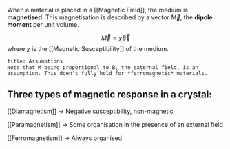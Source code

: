 When a material is placed in a [[Magnetic Field]], the medium is **magnetised**. This magnetisation is described by a vector $\vec{M}$, the **dipole moment** per unit volume.

$$\vec{M} = \chi \vec{B}$$ where $\chi$ is the [[Magnetic Susceptibility]] of the medium.

```ad-danger
title: Assumptions
Note that M being proportional to B, the external field, is an assumption. This doen't fully hold for *ferromagnetic* materials.
```

## Three types of magnetic response in a crystal:
[[Diamagnetism]] -> Negative susceptibility, non-magnetic

[[Paramagnetism]] -> Some organisation in the presence of an external field

[[Ferromagnetism]] -> Always organised